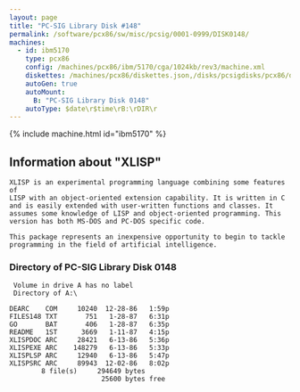 ```yaml
---
layout: page
title: "PC-SIG Library Disk #148"
permalink: /software/pcx86/sw/misc/pcsig/0001-0999/DISK0148/
machines:
  - id: ibm5170
    type: pcx86
    config: /machines/pcx86/ibm/5170/cga/1024kb/rev3/machine.xml
    diskettes: /machines/pcx86/diskettes.json,/disks/pcsigdisks/pcx86/diskettes.json
    autoGen: true
    autoMount:
      B: "PC-SIG Library Disk 0148"
    autoType: $date\r$time\rB:\rDIR\r
---
```


{% include machine.html id="ibm5170" %}

## Information about "XLISP"

    XLISP is an experimental programming language combining some features of
    LISP with an object-oriented extension capability. It is written in C
    and is easily extended with user-written functions and classes. It
    assumes some knowledge of LISP and object-oriented programming. This
    version has both MS-DOS and PC-DOS specific code.
    
    This package represents an inexpensive opportunity to begin to tackle
    programming in the field of artificial intelligence.

### Directory of PC-SIG Library Disk 0148

     Volume in drive A has no label
     Directory of A:\

    DEARC    COM     10240  12-28-86   1:59p
    FILES148 TXT       751   1-28-87   6:31p
    GO       BAT       406   1-28-87   6:35p
    README   1ST      3669   1-11-87   4:15p
    XLISPDOC ARC     28421   6-13-86   5:36p
    XLISPEXE ARC    148279   6-13-86   5:33p
    XLISPLSP ARC     12940   6-13-86   5:47p
    XLISPSRC ARC     89943  12-02-86   8:02p
            8 file(s)     294649 bytes
                           25600 bytes free
